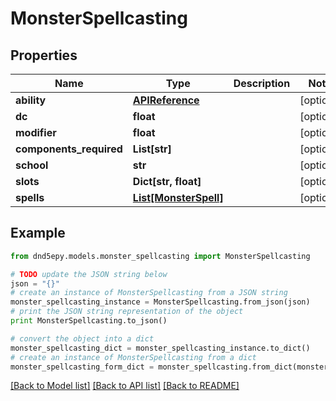 # MonsterSpellcasting


## Properties
Name | Type | Description | Notes
------------ | ------------- | ------------- | -------------
**ability** | [**APIReference**](APIReference.md) |  | [optional] 
**dc** | **float** |  | [optional] 
**modifier** | **float** |  | [optional] 
**components_required** | **List[str]** |  | [optional] 
**school** | **str** |  | [optional] 
**slots** | **Dict[str, float]** |  | [optional] 
**spells** | [**List[MonsterSpell]**](MonsterSpell.md) |  | [optional] 

## Example

```python
from dnd5epy.models.monster_spellcasting import MonsterSpellcasting

# TODO update the JSON string below
json = "{}"
# create an instance of MonsterSpellcasting from a JSON string
monster_spellcasting_instance = MonsterSpellcasting.from_json(json)
# print the JSON string representation of the object
print MonsterSpellcasting.to_json()

# convert the object into a dict
monster_spellcasting_dict = monster_spellcasting_instance.to_dict()
# create an instance of MonsterSpellcasting from a dict
monster_spellcasting_form_dict = monster_spellcasting.from_dict(monster_spellcasting_dict)
```
[[Back to Model list]](../README.md#documentation-for-models) [[Back to API list]](../README.md#documentation-for-api-endpoints) [[Back to README]](../README.md)


